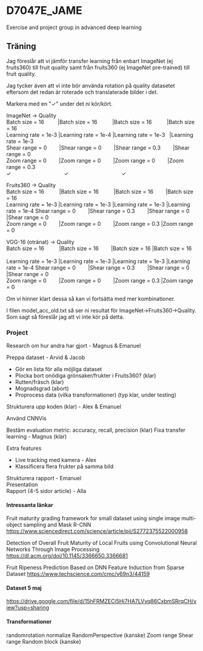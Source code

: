 # D7047E_JAME
Exercise and project group in advanced deep learning

## Träning
Jag föreslår att vi jämför transfer learning från enbart ImageNet (ej fruits360) till fruit quality samt från fruits360 (ej ImageNet pre-trained) till fruit quality.

Jag tycker även att vi inte bör använda rotation på quality datasetet eftersom det redan är roterade och translaterade bilder i det.

Markera med en "✓" under det ni kör/kört.

ImageNet -> Quality  
Batch size = 16 &emsp; &emsp;|Batch size = 16 &emsp; &emsp; |Batch size = 16 &emsp; &emsp; |Batch size = 16  
Learning rate = 1e-3  |Learning rate = 1e-4 |Learning rate = 1e-3 &nbsp; |Learning rate = 1e-3  
Shear range = 0     &emsp; &ensp;  |Shear range = 0   &emsp; &ensp;  |Shear range = 0.3   &emsp; &ensp; |Shear range = 0  
Zoom range = 0   &emsp;  &ensp;   |Zoom range = 0    &emsp;  &ensp; |Zoom range = 0    &emsp;  &ensp; |Zoom range = 0.3  
 ✓&emsp; &emsp; &emsp; &emsp; &emsp; &emsp; &emsp; &emsp;✓&emsp; &emsp; &emsp; &emsp; &emsp; &emsp; &emsp; &emsp;✓
  
Fruits360 -> Quality  
Batch size = 16   &emsp; &emsp;    |Batch size = 16    &emsp; &emsp;  |Batch size = 16    &emsp; &ensp;   |Batch size = 16  
Learning rate = 1e-3   |Learning rate = 1e-3 |Learning rate = 1e-3  |Learning rate = 1e-4
Shear range = 0  &emsp; &ensp;     |Shear range = 0.3  &emsp; &ensp;  |Shear range = 0  |Shear range = 0   &emsp; &ensp;   
Zoom range = 0     &emsp; &ensp;   |Zoom range = 0   &emsp; &ensp;    |Zoom range = 0.3  |Zoom range = 0    &emsp; &ensp;   
  
  
VGG-16 (otränat) -> Quality  
Batch size = 16   &emsp; &emsp;    |Batch size = 16    &emsp; &ensp;   |Batch size = 16  |Batch size = 16    &emsp; &emsp;  
Learning rate = 1e-3  |Learning rate = 1e-3 |Learning rate = 1e-3  |Learning rate = 1e-4 
Shear range = 0  &emsp; &ensp;     |Shear range = 0.3  &emsp; &ensp;  |Shear range = 0  |Shear range = 0   &emsp; &ensp;   
Zoom range = 0     &emsp; &ensp;   |Zoom range = 0   &emsp; &ensp;    |Zoom range = 0.3  |Zoom range = 0    &emsp; &ensp;   


Om vi hinner klart dessa så kan vi fortsätta med mer kombinationer.

I filen model_acc_old.txt så ser ni resultat för ImageNet->Fruits360->Quality. Som sagt så föreslår jag att vi inte kör på detta.




### Project
Research om hur andra har gjort - Magnus & Emanuel

Preppa dataset - Arvid & Jacob
- Gör en lista för alla möjliga dataset
- Plocka bort onödiga grönsaker/frukter i Fruits360? (klar)
- Rutten/fräsch (klar)
- Mognadsgrad (abort)
- Proprocess data (vilka transformationer) (typ klar, under testing)

Strukturera upp koden (klar) - Alex & Emanuel

Använd CNNVis

Bestäm evaluation metric: accuracy, recall, precision (klar) 
Fixa transfer learning - Magnus (klar)

Extra features
- Live tracking med kamera - Alex  
- Klassificera flera frukter på samma bild


Strukturera rapport - Emanuel  
Presentation  
Rapport (4-5 sidor article) - Alla


#### Intressanta länkar
Fruit maturity grading framework for small dataset using single image multi-object sampling and Mask R-CNN
https://www.sciencedirect.com/science/article/pii/S2772375522000958

Detection of Overall Fruit Maturity of Local Fruits using Convolutional Neural Networks Through Image Processing
https://dl.acm.org/doi/10.1145/3366650.3366681

Fruit Ripeness Prediction Based on DNN Feature Induction from Sparse Dataset
https://www.techscience.com/cmc/v69n3/44159

#### Dataset 5 maj
https://drive.google.com/file/d/15hFRMZECi5Hi7HA7LVvq86CxbmSRrqCH/view?usp=sharing

#### Transformationer
randomrotation
normalize
RandomPerspective (kanske)
Zoom range
Shear range
Random block (kanske)
